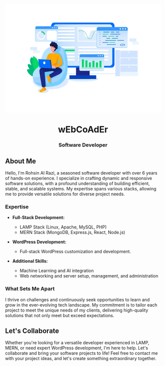 <p align="center">
    <img align="center" src="https://raw.githubusercontent.com/wEbCoAdEr/wEbCoAdEr/main/1651592.webp" height="350px">
</p>

<h1 align="center">wEbCoAdEr</h1>
<h3 align="center">Software Developer</h3>

## About Me
Hello, I'm Rohsin Al Razi, a seasoned software developer with over 6 years of hands-on experience. I specialize in crafting dynamic and responsive software solutions, with a profound understanding of building efficient, stable, and scalable systems. My expertise spans various stacks, allowing me to provide versatile solutions for diverse project needs.

### Expertise

- **Full-Stack Development:**
  - LAMP Stack (Linux, Apache, MySQL, PHP)
  - MERN Stack (MongoDB, Express.js, React, Node.js)

- **WordPress Development:**
  - Full-stack WordPress customization and development.

- **Additional Skills:**
  - Machine Learning and AI integration
  - Web networking and server setup, management, and administration

### What Sets Me Apart

I thrive on challenges and continuously seek opportunities to learn and grow in the ever-evolving tech landscape. My commitment is to tailor each project to meet the unique needs of my clients, delivering high-quality solutions that not only meet but exceed expectations.

## Let's Collaborate

Whether you're looking for a versatile developer experienced in LAMP, MERN, or need expert WordPress development, I'm here to help. Let's collaborate and bring your software projects to life! 
Feel free to contact me with your project ideas, and let's create something extraordinary together.

